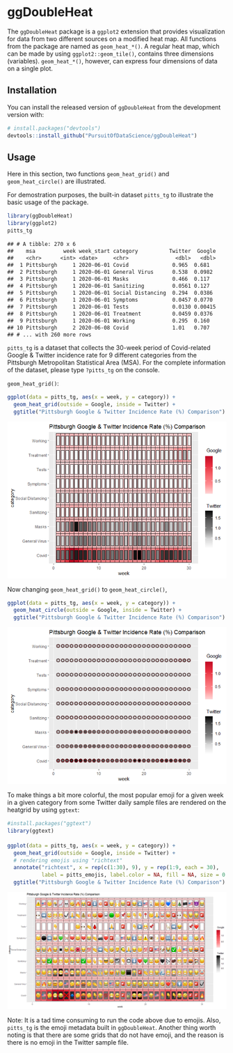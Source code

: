ggDoubleHeat
================

The `ggDoubleHeat` package is a `ggplot2` extension that provides
visualization for data from two different sources on a modified heat
map. All functions from the package are named as `geom_heat_*()`. A
regular heat map, which can be made by using `ggplot2::geom_tile()`,
contains three dimensions (variables). `geom_heat_*()`, however, can
express four dimensions of data on a single plot.

## Installation

You can install the released version of `ggDoubleHeat` from the
development version with:

``` r
# install.packages("devtools")
devtools::install_github("PursuitOfDataScience/ggDoubleHeat")
```

## Usage

Here in this section, two functions `geom_heat_grid()` and
`geom_heat_circle()` are illustrated.

For demostration purposes, the built-in dataset `pitts_tg` to illustrate
the basic usage of the package.

``` r
library(ggDoubleHeat)
library(ggplot2)
pitts_tg
```

    ## # A tibble: 270 x 6
    ##    msa         week week_start category          Twitter  Google
    ##    <chr>      <int> <date>     <chr>               <dbl>   <dbl>
    ##  1 Pittsburgh     1 2020-06-01 Covid              0.965  0.681  
    ##  2 Pittsburgh     1 2020-06-01 General Virus      0.538  0.0982 
    ##  3 Pittsburgh     1 2020-06-01 Masks              0.466  0.117  
    ##  4 Pittsburgh     1 2020-06-01 Sanitizing         0.0561 0.127  
    ##  5 Pittsburgh     1 2020-06-01 Social Distancing  0.294  0.0386 
    ##  6 Pittsburgh     1 2020-06-01 Symptoms           0.0457 0.0770 
    ##  7 Pittsburgh     1 2020-06-01 Tests              0.0130 0.00415
    ##  8 Pittsburgh     1 2020-06-01 Treatment          0.0459 0.0376 
    ##  9 Pittsburgh     1 2020-06-01 Working            0.295  0.160  
    ## 10 Pittsburgh     2 2020-06-08 Covid              1.01   0.707  
    ## # ... with 260 more rows

`pitts_tg` is a dataset that collects the 30-week period of
Covid-related Google & Twitter incidence rate for 9 different categories
from the Pittsburgh Metropolitan Statistical Area (MSA). For the
complete information of the dataset, please type `?pitts_tg` on the
console.

`geom_heat_grid()`:

``` r
ggplot(data = pitts_tg, aes(x = week, y = category)) +
  geom_heat_grid(outside = Google, inside = Twitter) +
  ggtitle("Pittsburgh Google & Twitter Incidence Rate (%) Comparison")
```

![](README_files/figure-gfm/unnamed-chunk-2-1.png)<!-- -->

Now changing `geom_heat_grid()` to `geom_heat_circle()`,

``` r
ggplot(data = pitts_tg, aes(x = week, y = category)) +
  geom_heat_circle(outside = Google, inside = Twitter) +
  ggtitle("Pittsburgh Google & Twitter Incidence Rate (%) Comparison")
```

![](README_files/figure-gfm/unnamed-chunk-3-1.png)<!-- -->

To make things a bit more colorful, the most popular emoji for a given
week in a given category from some Twitter daily sample files are
rendered on the heatgrid by using `ggtext`:

``` r
#install.packages("ggtext")
library(ggtext)

ggplot(data = pitts_tg, aes(x = week, y = category)) +
  geom_heat_grid(outside = Google, inside = Twitter) +
  # rendering emojis using "richtext"
  annotate("richtext", x = rep(c(1:30), 9), y = rep(1:9, each = 30), 
           label = pitts_emojis, label.color = NA, fill = NA, size = 0.3) +
  ggtitle("Pittsburgh Google & Twitter Incidence Rate (%) Comparison")
```

![](README_files/figure-gfm/unnamed-chunk-4-1.png)<!-- -->

Note: It is a tad time consuming to run the code above due to emojis.
Also, `pitts_tg` is the emoji metadata built in `ggDoubleHeat`. Another
thing worth noting is that there are some grids that do not have emoji,
and the reason is there is no emoji in the Twitter sample file.
